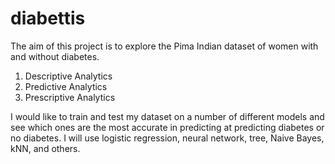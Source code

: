 # diabettis


The aim of this project is to explore the Pima Indian dataset of women with and without diabetes. 

1. Descriptive Analytics
2. Predictive Analytics
3. Prescriptive Analytics

I would like to train and test my dataset on a number of different models and see which ones are the most accurate in predicting at predicting diabetes or no diabetes. I will use logistic regression, neural network, tree, Naive Bayes, kNN, and others.
